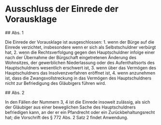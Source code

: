 # Ausschluss der Einrede der Vorausklage



\#\# Abs. 1

 Die Einrede der Vorausklage ist ausgeschlossen:  1\.
 wenn der Bürge auf die Einrede verzichtet, insbesondere wenn er sich als Selbstschuldner verbürgt hat,
 2\.
 wenn die Rechtsverfolgung gegen den Hauptschuldner infolge einer nach der Übernahme der Bürgschaft eingetretenen Änderung des Wohnsitzes, der gewerblichen Niederlassung oder des Aufenthaltsorts des Hauptschuldners wesentlich erschwert ist,
 3\.
 wenn über das Vermögen des Hauptschuldners das Insolvenzverfahren eröffnet ist,
 4\.
 wenn anzunehmen ist, dass die Zwangsvollstreckung in das Vermögen des Hauptschuldners nicht zur Befriedigung des Gläubigers führen wird.


\#\# Abs. 2

 In den Fällen der Nummern 3, 4 ist die Einrede insoweit zulässig, als sich der Gläubiger aus einer beweglichen Sache des Hauptschuldners befriedigen kann, an der er ein Pfandrecht oder ein Zurückbehaltungsrecht hat; die Vorschrift des § 772 Abs. 2 Satz 2 findet Anwendung. 

